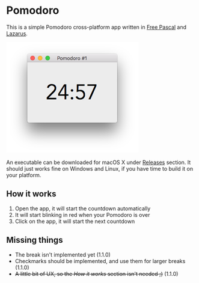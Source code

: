 # Pomodoro
This is a simple Pomodoro cross-platform app written in [Free Pascal](https://www.freepascal.org) and [Lazarus](http://www.lazarus-ide.org).

![Screenshot](Screenshot.png)

An executable can be downloaded for macOS X under [Releases](https://github.com/piradoiv/Pomodoro/releases) section. It should just works fine on Windows and Linux, if you have time to build it on your platform.

## How it works

1. Open the app, it will start the countdown automatically
2. It will start blinking in red when your Pomodoro is over
3. Click on the app, it will start the next countdown

## Missing things

- The break isn't implemented yet (1.1.0)
- Checkmarks should be implemented, and use them for larger breaks (1.1.0)
- ~~A little bit of UX, so the _How it works_ section isn't needed ;)~~ (1.1.0)
